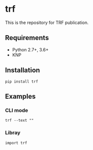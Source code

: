 # trf
This is the repository for TRF publication.

## Requirements

+ Python 2.7+, 3.6+
+ KNP

## Installation

```
pip install trf
```

## Examples

### CLI mode 

```
trf --text ""
```

### Libray

```
import trf
```
